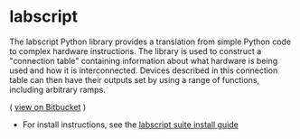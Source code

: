 # labscript


The labscript Python library provides a translation from simple Python code to complex hardware instructions. The library is used to construct a "connection table" containing information about what hardware is being used and how it is interconnected. Devices described in this connection table can then have their outputs set by using a range of functions, including arbitrary ramps.

( 
[view on Bitbucket](https://bitbucket.org/labscript_suite/labscript)
)

   * For install instructions, see the [labscript suite install guide](https://bitbucket.org/labscript_suite/install-guide)

